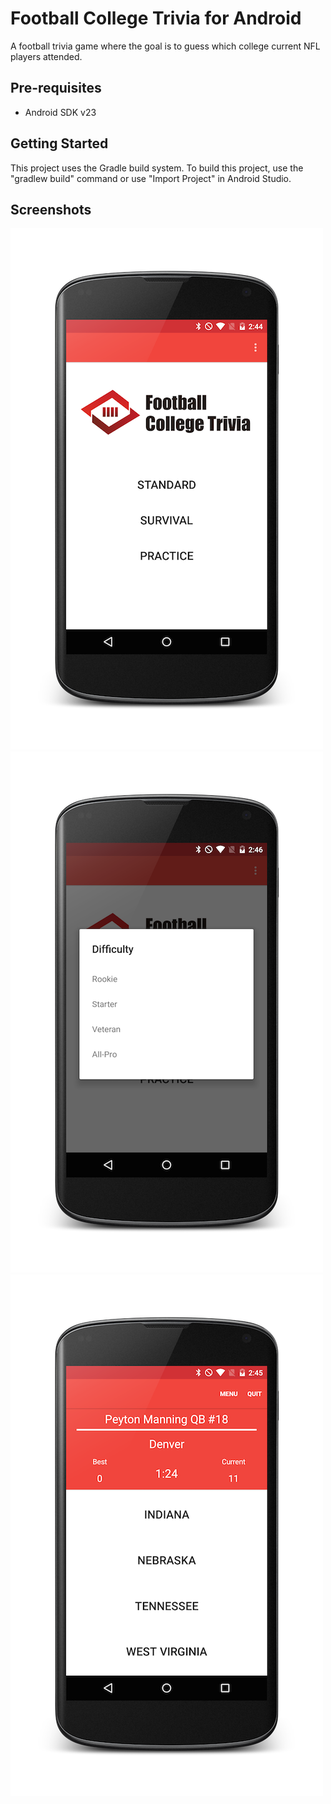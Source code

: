 # Football College Trivia for Android

A football trivia game where the goal is to guess which college current NFL players attended.

Pre-requisites
--------------

- Android SDK v23

Getting Started
---------------

This project uses the Gradle build system. To build this project, use the
"gradlew build" command or use "Import Project" in Android Studio.

Screenshots
-----------

![Phone](screenshots/football-android1.png "Title screen")
![Phone](screenshots/football-android2.png "Difficulties")
![Phone](screenshots/football-android3.png "Game play")

